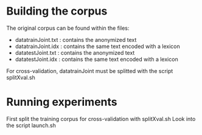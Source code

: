 # Building the corpus

The original corpus can be found within the files:

- datatrainJoint.txt : contains the anonymized text
- datatrainJoint.idx : contains the same text encoded with a lexicon
- datatestJoint.txt : contains the anonymized text
- datatestJoint.idx : contains the same text encoded with a lexicon

For cross-validation, datatrainJoint must be splitted with the script splitXval.sh

# Running experiments

First split the training corpus for cross-validation with splitXval.sh
Look into the script launch.sh

